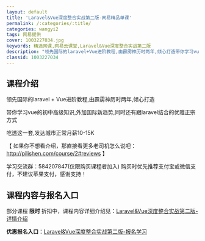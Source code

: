 ```yaml
---
layout: default
title: 'Laravel&Vue深度整合实战第二版-网易精品单课'
permalink: /:categories/:title/
categories: wangyi2
tags: 网易提供
cover: 1003227034.jpg
keywords: 精选网课,网易云课堂,Laravel&Vue深度整合实战第二版
description: "领先国际的laravel+Vue进阶教程,由霹雳神历时两年,倾心打造带你学习vue的初中高级知识,外加国际新趋势,同时还有跟laravel结合的优雅正宗方式吃透这一套,发达城市正常月薪10-"
classid: 1003227034
---
```


## 课程介绍

领先国际的laravel + Vue进阶教程,由霹雳神历时两年,倾心打造

带你学习vue的初中高级知识,外加国际新趋势,同时还有跟laravel结合的优雅正宗方式

吃透这一套,发达城市正常月薪10-15K

【 如果你不想看介绍，那直接看更多老司机怎么说吧：http://pilishen.com/course/2#reviews 】


学习交流群：584207847(仅限购买课程者加入)
购买时优先推荐支付宝或微信支付，不建议苹果支付，感谢支持！

## 课程内容与报名入口

部分课程 **限时** 折扣中，课程内容详细介绍见：[Laravel&Vue深度整合实战第二版-详情介绍](https://study.163.com/course/introduction/1003227034.htm?share=1&shareId=1025206652&utm_campaign=share&utm_medium=iphoneShare&utm_source=&utm_u=1025206652)

**优惠报名入口**：[Laravel&Vue深度整合实战第二版-报名学习](https://study.163.com/course/introduction/1003227034.htm?share=1&shareId=1025206652&utm_campaign=share&utm_medium=iphoneShare&utm_source=&utm_u=1025206652)

